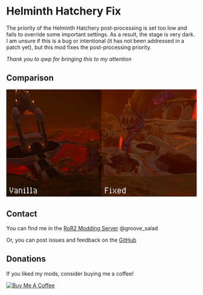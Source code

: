 # Helminth Hatchery Fix

The priority of the Helminth Hatchery post-processing is set too low and fails to override some important settings. As a result, the stage is very dark. I am unsure if this is a bug or intentional (it has not been addressed in a patch yet), but this mod fixes the post-processing priority.

*Thank you to qwp for bringing this to my attention*

## Comparison
![before and after comparison](https://github.com/Priscillalala/HelminthFix/blob/master/media/beforeafter.png?raw=true)

## Contact
You can find me in the [RoR2 Modding Server](https://discord.gg/5MbXZvd) @groove_salad

Or, you can post issues and feedback on the [GitHub](https://github.com/Priscillalala/HelminthFix/issues)

## Donations
If you liked my mods, consider buying me a coffee!

<a href="https://www.buymeacoffee.com/groovesalad" target="_blank"><img src="https://cdn.buymeacoffee.com/buttons/v2/default-yellow.png" alt="Buy Me A Coffee" height=60 width=217></a>